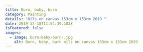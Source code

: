 ```yaml
---
title: Burn, baby, burn
category: Painting
details: "Oils on canvas 153cm x 153cm 2019 "
date: 2019-12-18T11:54:39.103Z
isFeatured: false
images:
  - image: burn-baby-burn-.jpg
    alt: Burn, baby, burn oils on canvas 153cm x 153cm 2019
---
```


